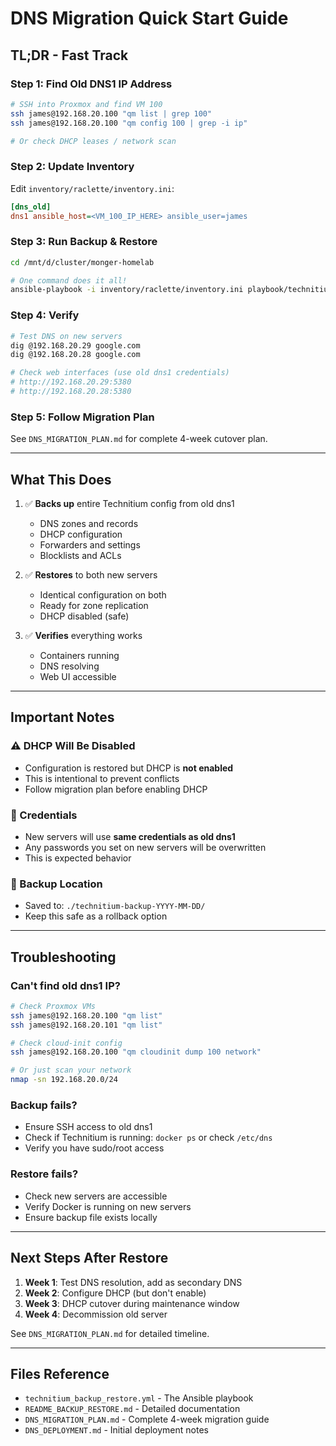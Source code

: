 # DNS Migration Quick Start Guide

## TL;DR - Fast Track

### Step 1: Find Old DNS1 IP Address
```bash
# SSH into Proxmox and find VM 100
ssh james@192.168.20.100 "qm list | grep 100"
ssh james@192.168.20.100 "qm config 100 | grep -i ip"

# Or check DHCP leases / network scan
```

### Step 2: Update Inventory
Edit `inventory/raclette/inventory.ini`:
```ini
[dns_old]
dns1 ansible_host=<VM_100_IP_HERE> ansible_user=james
```

### Step 3: Run Backup & Restore
```bash
cd /mnt/d/cluster/monger-homelab

# One command does it all!
ansible-playbook -i inventory/raclette/inventory.ini playbook/technitium_backup_restore.yml
```

### Step 4: Verify
```bash
# Test DNS on new servers
dig @192.168.20.29 google.com
dig @192.168.20.28 google.com

# Check web interfaces (use old dns1 credentials)
# http://192.168.20.29:5380
# http://192.168.20.28:5380
```

### Step 5: Follow Migration Plan
See `DNS_MIGRATION_PLAN.md` for complete 4-week cutover plan.

---

## What This Does

1. ✅ **Backs up** entire Technitium config from old dns1
   - DNS zones and records
   - DHCP configuration
   - Forwarders and settings
   - Blocklists and ACLs

2. ✅ **Restores** to both new servers
   - Identical configuration on both
   - Ready for zone replication
   - DHCP disabled (safe)

3. ✅ **Verifies** everything works
   - Containers running
   - DNS resolving
   - Web UI accessible

---

## Important Notes

### ⚠️ DHCP Will Be Disabled
- Configuration is restored but DHCP is **not enabled**
- This is intentional to prevent conflicts
- Follow migration plan before enabling DHCP

### 🔐 Credentials
- New servers will use **same credentials as old dns1**
- Any passwords you set on new servers will be overwritten
- This is expected behavior

### 💾 Backup Location
- Saved to: `./technitium-backup-YYYY-MM-DD/`
- Keep this safe as a rollback option

---

## Troubleshooting

### Can't find old dns1 IP?
```bash
# Check Proxmox VMs
ssh james@192.168.20.100 "qm list"
ssh james@192.168.20.101 "qm list"

# Check cloud-init config
ssh james@192.168.20.100 "qm cloudinit dump 100 network"

# Or just scan your network
nmap -sn 192.168.20.0/24
```

### Backup fails?
- Ensure SSH access to old dns1
- Check if Technitium is running: `docker ps` or check `/etc/dns`
- Verify you have sudo/root access

### Restore fails?
- Check new servers are accessible
- Verify Docker is running on new servers
- Ensure backup file exists locally

---

## Next Steps After Restore

1. **Week 1**: Test DNS resolution, add as secondary DNS
2. **Week 2**: Configure DHCP (but don't enable)
3. **Week 3**: DHCP cutover during maintenance window
4. **Week 4**: Decommission old server

See `DNS_MIGRATION_PLAN.md` for detailed timeline.

---

## Files Reference

- `technitium_backup_restore.yml` - The Ansible playbook
- `README_BACKUP_RESTORE.md` - Detailed documentation
- `DNS_MIGRATION_PLAN.md` - Complete 4-week migration guide
- `DNS_DEPLOYMENT.md` - Initial deployment notes
